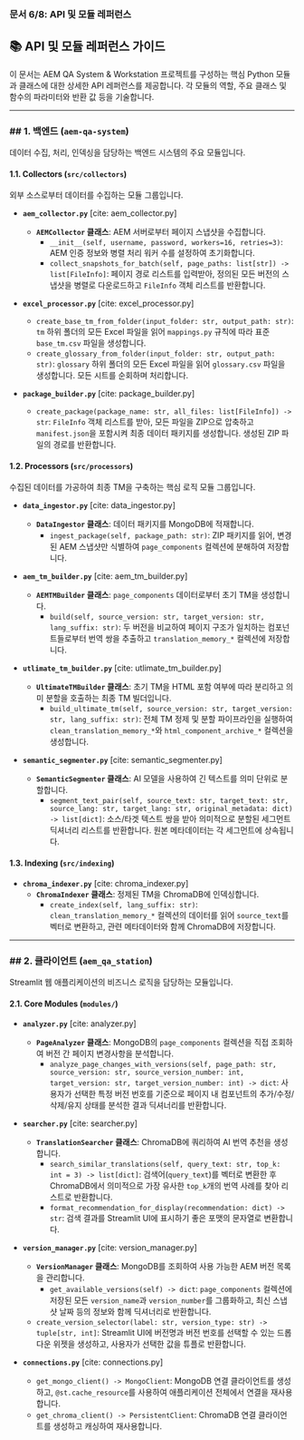 
### **문서 6/8: API 및 모듈 레퍼런스**

## **📚 API 및 모듈 레퍼런스 가이드**

이 문서는 AEM QA System & Workstation 프로젝트를 구성하는 핵심 Python 모듈과 클래스에 대한 상세한 API 레퍼런스를 제공합니다. 각 모듈의 역할, 주요 클래스 및 함수의 파라미터와 반환 값 등을 기술합니다.

---

### ## 1. 백엔드 (`aem-qa-system`)

데이터 수집, 처리, 인덱싱을 담당하는 백엔드 시스템의 주요 모듈입니다.

#### **1.1. Collectors (`src/collectors`)**

외부 소스로부터 데이터를 수집하는 모듈 그룹입니다.

* **`aem_collector.py`** [cite: aem_collector.py]
    * **`AEMCollector` 클래스**: AEM 서버로부터 페이지 스냅샷을 수집합니다.
        * `__init__(self, username, password, workers=16, retries=3)`: AEM 인증 정보와 병렬 처리 워커 수를 설정하여 초기화합니다.
        * `collect_snapshots_for_batch(self, page_paths: list[str]) -> list[FileInfo]`: 페이지 경로 리스트를 입력받아, 정의된 모든 버전의 스냅샷을 병렬로 다운로드하고 `FileInfo` 객체 리스트를 반환합니다.

* **`excel_processor.py`** [cite: excel_processor.py]
    * `create_base_tm_from_folder(input_folder: str, output_path: str)`: `tm` 하위 폴더의 모든 Excel 파일을 읽어 `mappings.py` 규칙에 따라 표준 `base_tm.csv` 파일을 생성합니다.
    * `create_glossary_from_folder(input_folder: str, output_path: str)`: `glossary` 하위 폴더의 모든 Excel 파일을 읽어 `glossary.csv` 파일을 생성합니다. 모든 시트를 순회하며 처리합니다.

* **`package_builder.py`** [cite: package_builder.py]
    * `create_package(package_name: str, all_files: list[FileInfo]) -> str`: `FileInfo` 객체 리스트를 받아, 모든 파일을 ZIP으로 압축하고 `manifest.json`을 포함시켜 최종 데이터 패키지를 생성합니다. 생성된 ZIP 파일의 경로를 반환합니다.

#### **1.2. Processors (`src/processors`)**

수집된 데이터를 가공하여 최종 TM을 구축하는 핵심 로직 모듈 그룹입니다.

* **`data_ingestor.py`** [cite: data_ingestor.py]
    * **`DataIngestor` 클래스**: 데이터 패키지를 MongoDB에 적재합니다.
        * `ingest_package(self, package_path: str)`: ZIP 패키지를 읽어, 변경된 AEM 스냅샷만 식별하여 `page_components` 컬렉션에 분해하여 저장합니다.

* **`aem_tm_builder.py`** [cite: aem_tm_builder.py]
    * **`AEMTMBuilder` 클래스**: `page_components` 데이터로부터 초기 TM을 생성합니다.
        * `build(self, source_version: str, target_version: str, lang_suffix: str)`: 두 버전을 비교하여 페이지 구조가 일치하는 컴포넌트들로부터 번역 쌍을 추출하고 `translation_memory_*` 컬렉션에 저장합니다.

* **`utlimate_tm_builder.py`** [cite: utlimate_tm_builder.py]
    * **`UltimateTMBuilder` 클래스**: 초기 TM을 HTML 포함 여부에 따라 분리하고 의미 분할을 호출하는 최종 TM 빌더입니다.
        * `build_ultimate_tm(self, source_version: str, target_version: str, lang_suffix: str)`: 전체 TM 정제 및 분할 파이프라인을 실행하여 `clean_translation_memory_*`와 `html_component_archive_*` 컬렉션을 생성합니다.

* **`semantic_segmenter.py`** [cite: semantic_segmenter.py]
    * **`SemanticSegmenter` 클래스**: AI 모델을 사용하여 긴 텍스트를 의미 단위로 분할합니다.
        * `segment_text_pair(self, source_text: str, target_text: str, source_lang: str, target_lang: str, original_metadata: dict) -> list[dict]`: 소스/타겟 텍스트 쌍을 받아 의미적으로 분할된 세그먼트 딕셔너리 리스트를 반환합니다. 원본 메타데이터는 각 세그먼트에 상속됩니다.

#### **1.3. Indexing (`src/indexing`)**

* **`chroma_indexer.py`** [cite: chroma_indexer.py]
    * **`ChromaIndexer` 클래스**: 정제된 TM을 ChromaDB에 인덱싱합니다.
        * `create_index(self, lang_suffix: str)`: `clean_translation_memory_*` 컬렉션의 데이터를 읽어 `source_text`를 벡터로 변환하고, 관련 메타데이터와 함께 ChromaDB에 저장합니다.

---

### ## 2. 클라이언트 (`aem_qa_station`)

Streamlit 웹 애플리케이션의 비즈니스 로직을 담당하는 모듈입니다.

#### **2.1. Core Modules (`modules/`)**

* **`analyzer.py`** [cite: analyzer.py]
    * **`PageAnalyzer` 클래스**: MongoDB의 `page_components` 컬렉션을 직접 조회하여 버전 간 페이지 변경사항을 분석합니다.
        * `analyze_page_changes_with_versions(self, page_path: str, source_version: str, source_version_number: int, target_version: str, target_version_number: int) -> dict`: 사용자가 선택한 특정 버전 번호를 기준으로 페이지 내 컴포넌트의 추가/수정/삭제/유지 상태를 분석한 결과 딕셔너리를 반환합니다.

* **`searcher.py`** [cite: searcher.py]
    * **`TranslationSearcher` 클래스**: ChromaDB에 쿼리하여 AI 번역 추천을 생성합니다.
        * `search_similar_translations(self, query_text: str, top_k: int = 3) -> list[dict]`: 검색어(`query_text`)를 벡터로 변환한 후 ChromaDB에서 의미적으로 가장 유사한 `top_k`개의 번역 사례를 찾아 리스트로 반환합니다.
        * `format_recommendation_for_display(recommendation: dict) -> str`: 검색 결과를 Streamlit UI에 표시하기 좋은 포맷의 문자열로 변환합니다.

* **`version_manager.py`** [cite: version_manager.py]
    * **`VersionManager` 클래스**: MongoDB를 조회하여 사용 가능한 AEM 버전 목록을 관리합니다.
        * `get_available_versions(self) -> dict`: `page_components` 컬렉션에 저장된 모든 `version_name`과 `version_number`를 그룹화하고, 최신 스냅샷 날짜 등의 정보와 함께 딕셔너리로 반환합니다.
    * `create_version_selector(label: str, version_type: str) -> tuple[str, int]`: Streamlit UI에 버전명과 버전 번호를 선택할 수 있는 드롭다운 위젯을 생성하고, 사용자가 선택한 값을 튜플로 반환합니다.

* **`connections.py`** [cite: connections.py]
    * `get_mongo_client() -> MongoClient`: MongoDB 연결 클라이언트를 생성하고, `@st.cache_resource`를 사용하여 애플리케이션 전체에서 연결을 재사용합니다.
    * `get_chroma_client() -> PersistentClient`: ChromaDB 연결 클라이언트를 생성하고 캐싱하여 재사용합니다.